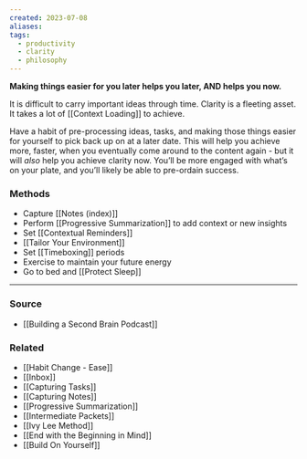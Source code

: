 ```yaml
---
created: 2023-07-08
aliases: 
tags:
  - productivity
  - clarity
  - philosophy
---
```

**Making things easier for you later helps you later, AND helps you now.**

It is difficult to carry important ideas through time. Clarity is a fleeting asset. It takes a lot of [[Context Loading]] to achieve. 

Have a habit of pre-processing ideas, tasks, and making those things easier for yourself to pick back up on at a later date. This will help you achieve more, faster, when you eventually come around to the content again - but it will *also* help you achieve clarity now. You’ll be more engaged with what’s on your plate, and you’ll likely be able to pre-ordain success.

### Methods
- Capture [[Notes (index)]]
- Perform [[Progressive Summarization]] to add context or new insights
- Set [[Contextual Reminders]]
- [[Tailor Your Environment]]
- Set [[Timeboxing]] periods 
- Exercise to maintain your future energy
- Go to bed and [[Protect Sleep]]

****
### Source
- [[Building a Second Brain Podcast]]

### Related
- [[Habit Change - Ease]]
- [[Inbox]]
- [[Capturing Tasks]]
- [[Capturing Notes]]
- [[Progressive Summarization]]
- [[Intermediate Packets]]
- [[Ivy Lee Method]]
- [[End with the Beginning in Mind]]
- [[Build On Yourself]]